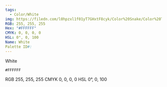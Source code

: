 ```yaml
---
tags:
  - Color/White
img: https://filedn.com/l0hpzxl1f01yT7GHxtF8cyk/Color%20Snake/Color%20Thumbnails/%23FFFFFF%20(1920).png
RGB: 255, 255, 255
Hex: "#FFFFFF"
CMYK: 0, 0, 0, 0
HSL: 0°, 0, 100
Name: White
Palette ID#:
---
```

White
```palette
#FFFFFF
```
RGB 255, 255, 255
CMYK	0, 0, 0, 0
HSL	0°, 0, 100